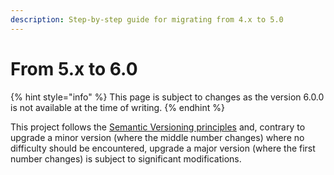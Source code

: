 ```yaml
---
description: Step-by-step guide for migrating from 4.x to 5.0
---
```


# From 5.x to 6.0

{% hint style="info" %}
This page is subject to changes as the version 6.0.0 is not available at the time of writing.
{% endhint %}

This project follows the [Semantic Versioning principles](https://semver.org) and, contrary to upgrade a minor version (where the middle number changes) where no difficulty should be encountered, upgrade a major version (where the first number changes) is subject to significant modifications.
